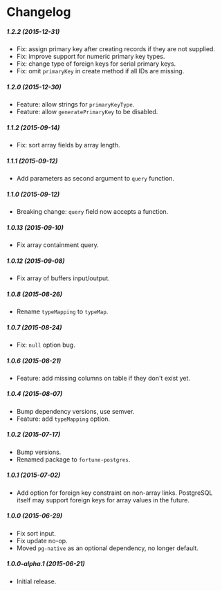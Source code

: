 # Changelog


##### 1.2.2 (2015-12-31)
- Fix: assign primary key after creating records if they are not supplied.
- Fix: improve support for numeric primary key types.
- Fix: change type of foreign keys for serial primary keys.
- Fix: omit `primaryKey` in create method if all IDs are missing.


##### 1.2.0 (2015-12-30)
- Feature: allow strings for `primaryKeyType`.
- Feature: allow `generatePrimaryKey` to be disabled.


##### 1.1.2 (2015-09-14)
- Fix: sort array fields by array length.


##### 1.1.1 (2015-09-12)
- Add parameters as second argument to `query` function.


##### 1.1.0 (2015-09-12)
- Breaking change: `query` field now accepts a function.


##### 1.0.13 (2015-09-10)
- Fix array containment query.


##### 1.0.12 (2015-09-08)
- Fix array of buffers input/output.


##### 1.0.8 (2015-08-26)
- Rename `typeMapping` to `typeMap`.


##### 1.0.7 (2015-08-24)
- Fix: `null` option bug.


##### 1.0.6 (2015-08-21)
- Feature: add missing columns on table if they don't exist yet.


##### 1.0.4 (2015-08-07)
- Bump dependency versions, use semver.
- Feature: add `typeMapping` option.


##### 1.0.2 (2015-07-17)
- Bump versions.
- Renamed package to `fortune-postgres`.


##### 1.0.1 (2015-07-02)
- Add option for foreign key constraint on non-array links. PostgreSQL itself may support foreign keys for array values in the future.


##### 1.0.0 (2015-06-29)
- Fix sort input.
- Fix update no-op.
- Moved `pg-native` as an optional dependency, no longer default.


##### 1.0.0-alpha.1 (2015-06-21)
- Initial release.
